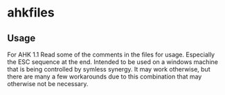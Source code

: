 # ahkfiles

## Usage
For AHK 1.1
Read some of the comments in the files for usage. Especially the ESC sequence at the end.
Intended to be used on a windows machine that is being controlled by symless synergy.  It may work otherwise, but
there are many a few workarounds due to this combination that may otherwise not be necessary.